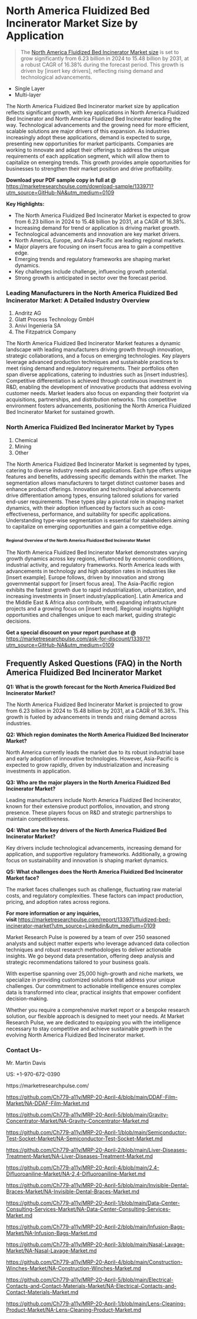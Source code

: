 <h1>North America Fluidized Bed Incinerator Market&nbsp;Size by Application</h1><blockquote><p>The <a href="https://marketresearchpulse.com/download-sample/133971?utm_source=GitHub-NA&amp;utm_medium=0109">North America Fluidized Bed Incinerator Market size</a> is set to grow significantly from 6.23 billion in 2024 to 15.48 billion by 2031, at a robust CAGR of 16.38% during the forecast period. This growth is driven by [insert key drivers], reflecting rising demand and technological advancements.</p></blockquote><ul><li>Single Layer<li> Multi-layer</li></ul><p>The North America Fluidized Bed Incinerator market size by application reflects significant growth, with key applications in North America Fluidized Bed Incinerator and North America Fluidized Bed Incinerator leading the way. Technological advancements and the growing need for more efficient, scalable solutions are major drivers of this expansion. As industries increasingly adopt these applications, demand is expected to surge, presenting new opportunities for market participants. Companies are working to innovate and adapt their offerings to address the unique requirements of each application segment, which will allow them to capitalize on emerging trends. This growth provides ample opportunities for businesses to strengthen their market position and drive profitability.</p><p><strong>Download your PDF sample copy in full at @ </strong><a href="https://marketresearchpulse.com/download-sample/133971?utm_source=GitHub-NA&amp;utm_medium=0109">https://marketresearchpulse.com/download-sample/133971?utm_source=GitHub-NA&amp;utm_medium=0109</a></p><p><strong>Key Highlights: </strong></p><ul><li>The North America Fluidized Bed Incinerator Market is expected to grow from 6.23 billion in 2024 to 15.48 billion by 2031, at a CAGR of 16.38%.</li><li>Increasing demand for trend or application is driving market growth.</li><li>Technological advancements and innovation are key market drivers.</li><li>North America, Europe, and Asia-Pacific are leading regional markets.</li><li>Major players are focusing on insert focus area to gain a competitive edge.</li><li>Emerging trends and regulatory frameworks are shaping market dynamics.</li><li>Key challenges include challenge, influencing growth potential.</li><li>Strong growth is anticipated in sector over the forecast period.</li></ul><h3>Leading Manufacturers in the North America Fluidized Bed Incinerator Market: A Detailed Industry Overview</h3><ol><li>Andritz AG</li><li>Glatt Process Technology GmbH</li><li>Anivi Ingenieria SA</li><li>The Fitzpatrick Company</li></ol><div class="flex max-w-full flex-col flex-grow"><div class="min-h-8 text-message flex w-full flex-col items-end gap-2 whitespace-normal break-words [.text-message+&amp;]:mt-5" dir="auto" data-message-author-role="assistant" data-message-id="fd8432e4-4910-450d-b182-61b7bfb0a01f" data-message-model-slug="gpt-4o"><div class="flex w-full flex-col gap-1 empty:hidden first:pt-[3px]"><div class="markdown prose w-full break-words dark:prose-invert light"><p>The North America Fluidized Bed Incinerator Market features a dynamic landscape with leading manufacturers driving growth through innovation, strategic collaborations, and a focus on emerging technologies. Key players leverage advanced production techniques and sustainable practices to meet rising demand and regulatory requirements. Their portfolios often span diverse applications, catering to industries such as [insert industries]. Competitive differentiation is achieved through continuous investment in R&amp;D, enabling the development of innovative products that address evolving customer needs. Market leaders also focus on expanding their footprint via acquisitions, partnerships, and distribution networks. This competitive environment fosters advancements, positioning the North America Fluidized Bed Incinerator Market for sustained growth.</p></div></div></div></div><h3>North America Fluidized Bed Incinerator Market by Types</h3><ol><li>Chemical<li> Mining<li> Other</li></ol><div class="flex max-w-full flex-col flex-grow"><div class="min-h-8 text-message flex w-full flex-col items-end gap-2 whitespace-normal break-words [.text-message+&amp;]:mt-5" dir="auto" data-message-author-role="assistant" data-message-id="084470be-0bb7-4664-bddf-5156b4f41249" data-message-model-slug="gpt-4o-mini"><div class="flex w-full flex-col gap-1 empty:hidden first:pt-[3px]"><div class="markdown prose w-full break-words dark:prose-invert light"><p>The North America Fluidized Bed Incinerator Market is segmented by types, catering to diverse industry needs and applications. Each type offers unique features and benefits, addressing specific demands within the market. The segmentation allows manufacturers to target distinct customer bases and enhance product offerings. Innovation and technological advancements drive differentiation among types, ensuring tailored solutions for varied end-user requirements. These types play a pivotal role in shaping market dynamics, with their adoption influenced by factors such as cost-effectiveness, performance, and suitability for specific applications. Understanding type-wise segmentation is essential for stakeholders aiming to capitalize on emerging opportunities and gain a competitive edge.</p></div></div></div></div><h3><span style="font-size: 11px;">Regional Overview of the North America Fluidized Bed Incinerator Market</span></h3><div class="flex max-w-full flex-col flex-grow"><div class="min-h-8 text-message flex w-full flex-col items-end gap-2 whitespace-normal break-words [.text-message+&amp;]:mt-5" dir="auto" data-message-author-role="assistant" data-message-id="e9038762-ce64-4e30-91c9-9bd413514231" data-message-model-slug="gpt-4o-mini"><div class="flex w-full flex-col gap-1 empty:hidden first:pt-[3px]"><div class="markdown prose w-full break-words dark:prose-invert light"><p>The North America Fluidized Bed Incinerator Market demonstrates varying growth dynamics across key regions, influenced by economic conditions, industrial activity, and regulatory frameworks. North America leads with advancements in technology and high adoption rates in industries like [insert example]. Europe follows, driven by innovation and strong governmental support for [insert focus area]. The Asia-Pacific region exhibits the fastest growth due to rapid industrialization, urbanization, and increasing investments in [insert industry/application]. Latin America and the Middle East &amp; Africa also contribute, with expanding infrastructure projects and a growing focus on [insert trend]. Regional insights highlight opportunities and challenges unique to each market, guiding strategic decisions.</p></div></div></div></div><p><strong>Get a special discount on your report purchase at @ </strong><a href="https://marketresearchpulse.com/ask-for-discount/133971?utm_source=GitHub-NA&amp;utm_medium=0109">https://marketresearchpulse.com/ask-for-discount/133971?utm_source=GitHub-NA&amp;utm_medium=0109</a></p><h2>Frequently Asked Questions (FAQ) in the North America Fluidized Bed Incinerator Market</h2><p><strong>Q1: What is the growth forecast for the North America Fluidized Bed Incinerator Market?</strong></p><p>The North America Fluidized Bed Incinerator Market is projected to grow from 6.23 billion in 2024 to 15.48 billion by 2031, at a CAGR of 16.38%. This growth is fueled by advancements in trends and rising demand across industries.</p><p><strong>Q2: Which region dominates the North America Fluidized Bed Incinerator Market?</strong></p><p>North America currently leads the market due to its robust industrial base and early adoption of innovative technologies. However, Asia-Pacific is expected to grow rapidly, driven by industrialization and increasing investments in application.</p><p><strong>Q3: Who are the major players in the North America Fluidized Bed Incinerator Market?</strong></p><p>Leading manufacturers include North America Fluidized Bed Incinerator, known for their extensive product portfolios, innovation, and strong presence. These players focus on R&amp;D and strategic partnerships to maintain competitiveness.</p><p><strong>Q4: What are the key drivers of the North America Fluidized Bed Incinerator Market?</strong></p><p>Key drivers include technological advancements, increasing demand for application, and supportive regulatory frameworks. Additionally, a growing focus on sustainability and innovation is shaping market dynamics.</p><p><strong>Q5: What challenges does the North America Fluidized Bed Incinerator Market face?</strong></p><p>The market faces challenges such as challenge, fluctuating raw material costs, and regulatory complexities. These factors can impact production, pricing, and adoption rates across regions.</p><p><strong>For more information or any inquiries, visit&nbsp;</strong><a href="https://marketresearchpulse.com/report/133971/fluidized-bed-incinerator-market?utm_source=Linkedin&utm_medium=0109">https://marketresearchpulse.com/report/133971/fluidized-bed-incinerator-market?utm_source=Linkedin&utm_medium=0109</a></p><p>Market Research Pulse is powered by a team of over 250 seasoned analysts and subject matter experts who leverage advanced data collection techniques and robust research methodologies to deliver actionable insights. We go beyond data presentation, offering deep analysis and strategic recommendations tailored to your business goals.</p><p>With expertise spanning over 25,000 high-growth and niche markets, we specialize in providing customized solutions that address your unique challenges. Our commitment to actionable intelligence ensures complex data is transformed into clear, practical insights that empower confident decision-making.</p><p>Whether you require a comprehensive market report or a bespoke research solution, our flexible approach is designed to meet your needs. At Market Research Pulse, we are dedicated to equipping you with the intelligence necessary to stay competitive and achieve sustainable growth in the evolving North America Fluidized Bed Incinerator market.</p><h3><strong>Contact Us-</strong></h3><p>Mr. Martin Davis</p><p>US: +1-970-672-0390</p><p>https://marketresearchpulse.com/</p><p><a href="https://github.com/Ch779-a11y/MRP-20-April-4/blob/main/DDAF-Film-Market/NA-DDAF-Film-Market.md">https://github.com/Ch779-a11y/MRP-20-April-4/blob/main/DDAF-Film-Market/NA-DDAF-Film-Market.md</a></p><p><a href="https://github.com/Ch779-a11y/MRP-20-April-5/blob/main/Gravity-Concentrator-Market/NA-Gravity-Concentrator-Market.md">https://github.com/Ch779-a11y/MRP-20-April-5/blob/main/Gravity-Concentrator-Market/NA-Gravity-Concentrator-Market.md</a></p><p><a href="https://github.com/Ch779-a11y/MRP-20-April-1/blob/main/Semiconductor-Test-Socket-Market/NA-Semiconductor-Test-Socket-Market.md">https://github.com/Ch779-a11y/MRP-20-April-1/blob/main/Semiconductor-Test-Socket-Market/NA-Semiconductor-Test-Socket-Market.md</a></p><p><a href="https://github.com/Ch779-a11y/MRP-20-April-2/blob/main/Liver-Diseases-Treatment-Market/NA-Liver-Diseases-Treatment-Market.md">https://github.com/Ch779-a11y/MRP-20-April-2/blob/main/Liver-Diseases-Treatment-Market/NA-Liver-Diseases-Treatment-Market.md</a></p><p><a href="https://github.com/Ch779-a11y/MRP-20-April-4/blob/main/2,4-Difluoroaniline-Market/NA-2,4-Difluoroaniline-Market.md">https://github.com/Ch779-a11y/MRP-20-April-4/blob/main/2,4-Difluoroaniline-Market/NA-2,4-Difluoroaniline-Market.md</a></p><p><a href="https://github.com/Ch779-a11y/MRP-20-April-5/blob/main/Invisible-Dental-Braces-Market/NA-Invisible-Dental-Braces-Market.md">https://github.com/Ch779-a11y/MRP-20-April-5/blob/main/Invisible-Dental-Braces-Market/NA-Invisible-Dental-Braces-Market.md</a></p><p><a href="https://github.com/Ch779-a11y/MRP-20-April-1/blob/main/Data-Center-Consulting-Services-Market/NA-Data-Center-Consulting-Services-Market.md">https://github.com/Ch779-a11y/MRP-20-April-1/blob/main/Data-Center-Consulting-Services-Market/NA-Data-Center-Consulting-Services-Market.md</a></p><p><a href="https://github.com/Ch779-a11y/MRP-20-April-2/blob/main/Infusion-Bags-Market/NA-Infusion-Bags-Market.md">https://github.com/Ch779-a11y/MRP-20-April-2/blob/main/Infusion-Bags-Market/NA-Infusion-Bags-Market.md</a></p><p><a href="https://github.com/Ch779-a11y/MRP-20-April-3/blob/main/Nasal-Lavage-Market/NA-Nasal-Lavage-Market.md">https://github.com/Ch779-a11y/MRP-20-April-3/blob/main/Nasal-Lavage-Market/NA-Nasal-Lavage-Market.md</a></p><p><a href="https://github.com/Ch779-a11y/MRP-20-April-4/blob/main/Construction-Winches-Market/NA-Construction-Winches-Market.md">https://github.com/Ch779-a11y/MRP-20-April-4/blob/main/Construction-Winches-Market/NA-Construction-Winches-Market.md</a></p><p><a href="https://github.com/Ch779-a11y/MRP-20-April-5/blob/main/Electrical-Contacts-and-Contact-Materials-Market/NA-Electrical-Contacts-and-Contact-Materials-Market.md">https://github.com/Ch779-a11y/MRP-20-April-5/blob/main/Electrical-Contacts-and-Contact-Materials-Market/NA-Electrical-Contacts-and-Contact-Materials-Market.md</a></p><p><a href="https://github.com/Ch779-a11y/MRP-20-April-1/blob/main/Lens-Cleaning-Product-Market/NA-Lens-Cleaning-Product-Market.md">https://github.com/Ch779-a11y/MRP-20-April-1/blob/main/Lens-Cleaning-Product-Market/NA-Lens-Cleaning-Product-Market.md</a></p>
